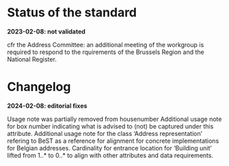 # Status of the standard

**2023-02-08: not validated**

cfr the Address Committee: an additional meeting of the workgroup is required to respond to the rquirements of the Brussels Region and the National Register.

# Changelog

**2024-02-08: editorial fixes**

Usage note was partially removed from housenumber
Additional usage note for box number indicating what is advised to (not) be captured under this attribute.
Additional usage note for the class ‘Address representation’ refering to BeST as a reference for alignment for concrete implementations for Belgian addresses.
Cardinality for entrance location for ‘Building unit’ lifted from 1..* to 0..* to align with other attributes and data requirements. 
